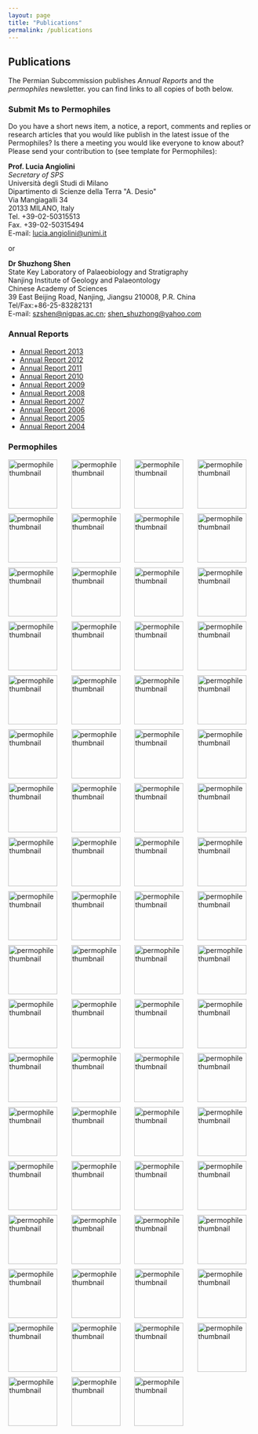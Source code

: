 ```yaml
---
layout: page
title: "Publications"
permalink: /publications
---
```

## Publications

The Permian Subcommission publishes _Annual Reports_ and the _permophiles_ newsletter. you can find links to all copies of both below.


### Submit Ms to Permophiles
 
Do you have a short news item, a notice, a report, comments and replies or research articles that you would like publish in the latest issue of the Permophiles? Is there a meeting you would like everyone to know about? Please send your contribution to (see template for Permophiles):
 
**Prof. Lucia Angiolini**  
_Secretary of SPS_  
Università degli Studi di Milano  
Dipartimento di Scienze della Terra "A. Desio"  
Via Mangiagalli 34  
20133 MILANO, Italy  
Tel. +39-02-50315513  
Fax. +39-02-50315494  
E-mail: <lucia.angiolini@unimi.it>  
 
or

**Dr Shuzhong Shen**  
State Key Laboratory of Palaeobiology and Stratigraphy  
Nanjing Institute of Geology and Palaeontology  
Chinese Academy of Sciences  
39 East Beijing Road, Nanjing, Jiangsu 210008, P.R. China  
Tel/Fax:+86-25-83282131  
E-mail: <szshen@nigpas.ac.cn>; <shen_shuzhong@yahoo.com>  


### Annual Reports

* [Annual Report 2013](http://stratigraphy.org/subcommission-permian/files/annualreports/20131201092647740.pdf)
* [Annual Report 2012](http://stratigraphy.org/subcommission-permian/files/annualreports/20131112144419364.pdf)
* [Annual Report 2011](http://stratigraphy.org/subcommission-permian/files/annualreports/20121113095409425.pdf)
* [Annual Report 2010](http://stratigraphy.org/subcommission-permian/files/annualreports/20121105133100536.pdf)
* [Annual Report 2009](http://stratigraphy.org/subcommission-permian/files/annualreports/20121023201022632.pdf)
* [Annual Report 2008](http://stratigraphy.org/subcommission-permian/files/annualreports/20121023200946015.pdf)
* [Annual Report 2007](http://stratigraphy.org/subcommission-permian/files/annualreports/20121023200913946.pdf)
* [Annual Report 2006](http://stratigraphy.org/subcommission-permian/files/annualreports/20121023200826515.pdf)
* [Annual Report 2005](http://stratigraphy.org/subcommission-permian/files/annualreports/20121023200129775.pdf)
* [Annual Report 2004](http://stratigraphy.org/subcommission-permian/files/annualreports/20121018164338491.pdf)

### Permophiles

<style>
    .permophile img {
        width: 100px;
    }
</style>
<div style="display: grid; grid-template-columns: repeat(4, 1fr); gap: 10px;">
<a class="permophile" href="http://stratigraphy.org/subcommission-permian/files/permophiles/20200204001438566.pdf"><img src="http://stratigraphy.org/subcommission-permian/files/permophiles/20200204001327846.jpg" alt="permophile thumbnail" /></a>
<a class="permophile" href="http://stratigraphy.org/subcommission-permian/files/permophiles/20190430111455900.pdf"><img src="http://stratigraphy.org/subcommission-permian/files/permophiles/20190430111359644.jpg" alt="permophile thumbnail" /></a>
<a class="permophile" href="http://stratigraphy.org/subcommission-permian/files/permophiles/20180828212711700.pdf"><img src="http://stratigraphy.org/subcommission-permian/files/permophiles/20180828212634511.jpg" alt="permophile thumbnail" /></a>
<a class="permophile" href="http://stratigraphy.org/subcommission-permian/files/permophiles/20180825094514307.pdf"><img src="http://stratigraphy.org/subcommission-permian/files/permophiles/20180825094441693.jpg" alt="permophile thumbnail" /></a>
<a class="permophile" href="http://stratigraphy.org/subcommission-permian/files/permophiles/20171223095945083.pdf"><img src="http://stratigraphy.org/subcommission-permian/files/permophiles/20171223095826529.jpg" alt="permophile thumbnail" /></a>
<a class="permophile" href="http://stratigraphy.org/subcommission-permian/files/permophiles/20170202105509234.pdf"><img src="http://stratigraphy.org/subcommission-permian/files/permophiles/20170128100527149.jpg" alt="permophile thumbnail" /></a>
<a class="permophile" href="http://stratigraphy.org/subcommission-permian/files/permophiles/20161015172743604.pdf"><img src="http://stratigraphy.org/subcommission-permian/files/permophiles/20161015172649128.jpg" alt="permophile thumbnail" /></a>
<a class="permophile" href="http://stratigraphy.org/subcommission-permian/files/permophiles/20160114102633251.pdf"><img src="http://stratigraphy.org/subcommission-permian/files/permophiles/20160114102602452.jpg" alt="permophile thumbnail" /></a>
<a class="permophile" href="http://stratigraphy.org/subcommission-permian/files/permophiles/20150630111341036.pdf"><img src="http://stratigraphy.org/subcommission-permian/files/permophiles/20150630111250080.jpg" alt="permophile thumbnail" /></a>
<a class="permophile" href="http://stratigraphy.org/subcommission-permian/files/permophiles/20150525214216969.pdf"><img src="http://stratigraphy.org/subcommission-permian/files/permophiles/20150525214053544.jpg" alt="permophile thumbnail" /></a>
<a class="permophile" href="http://stratigraphy.org/subcommission-permian/files/permophiles/20141230221527498.pdf"><img src="http://stratigraphy.org/subcommission-permian/files/permophiles/20141230221010390.jpg" alt="permophile thumbnail" /></a>
<a class="permophile" href="http://stratigraphy.org/subcommission-permian/files/permophiles/20140609145713191.pdf"><img src="http://stratigraphy.org/subcommission-permian/files/permophiles/20140608213439618.jpg" alt="permophile thumbnail" /></a>
<a class="permophile" href="http://stratigraphy.org/subcommission-permian/files/permophiles/20131201091440287.pdf"><img src="http://stratigraphy.org/subcommission-permian/files/permophiles/20131201091908535.jpg" alt="permophile thumbnail" /></a>
<a class="permophile" href="http://stratigraphy.org/subcommission-permian/files/permophiles/20130308201759372.pdf"><img src="http://stratigraphy.org/subcommission-permian/files/permophiles/20130308201525346.jpg" alt="permophile thumbnail" /></a>
<a class="permophile" href="http://stratigraphy.org/subcommission-permian/files/permophiles/20121130090035535.pdf"><img src="http://stratigraphy.org/subcommission-permian/files/permophiles/20121129160319402.jpg" alt="permophile thumbnail" /></a>
<a class="permophile" href="http://stratigraphy.org/subcommission-permian/files/permophiles/20121029114222790.pdf"><img src="http://stratigraphy.org/subcommission-permian/files/permophiles/20121029114155347.jpg" alt="permophile thumbnail" /></a>
<a class="permophile" href="http://stratigraphy.org/subcommission-permian/files/permophiles/20121029114112782.pdf"><img src="http://stratigraphy.org/subcommission-permian/files/permophiles/20121029114124112.jpg" alt="permophile thumbnail" /></a>
<a class="permophile" href="http://stratigraphy.org/subcommission-permian/files/permophiles/20121029114011447.pdf"><img src="http://stratigraphy.org/subcommission-permian/files/permophiles/20121029113913160.jpg" alt="permophile thumbnail" /></a>
<a class="permophile" href="http://stratigraphy.org/subcommission-permian/files/permophiles/20121027153614763.pdf"><img src="http://stratigraphy.org/subcommission-permian/files/permophiles/20121027153558617.jpg" alt="permophile thumbnail" /></a>
<a class="permophile" href="http://stratigraphy.org/subcommission-permian/files/permophiles/20121027153517829.pdf"><img src="http://stratigraphy.org/subcommission-permian/files/permophiles/20121027153443869.jpg" alt="permophile thumbnail" /></a>
<a class="permophile" href="http://stratigraphy.org/subcommission-permian/files/permophiles/201210271533491000.pdf"><img src="http://stratigraphy.org/subcommission-permian/files/permophiles/20121027153333377.jpg" alt="permophile thumbnail" /></a>
<a class="permophile" href="http://stratigraphy.org/subcommission-permian/files/permophiles/20121027153250868.pdf"><img src="http://stratigraphy.org/subcommission-permian/files/permophiles/20121027153301062.jpg" alt="permophile thumbnail" /></a>
<a class="permophile" href="http://stratigraphy.org/subcommission-permian/files/permophiles/20121027153215023.pdf"><img src="http://stratigraphy.org/subcommission-permian/files/permophiles/20121027153200095.jpg" alt="permophile thumbnail" /></a>
<a class="permophile" href="http://stratigraphy.org/subcommission-permian/files/permophiles/20121027153129490.pdf"><img src="http://stratigraphy.org/subcommission-permian/files/permophiles/20121027153110262.jpg" alt="permophile thumbnail" /></a>
<a class="permophile" href="http://stratigraphy.org/subcommission-permian/files/permophiles/20121027153039028.pdf"><img src="http://stratigraphy.org/subcommission-permian/files/permophiles/20121027153020554.jpg" alt="permophile thumbnail" /></a>
<a class="permophile" href="http://stratigraphy.org/subcommission-permian/files/permophiles/20121027152949199.pdf"><img src="http://stratigraphy.org/subcommission-permian/files/permophiles/20121027152932251.jpg" alt="permophile thumbnail" /></a>
<a class="permophile" href="http://stratigraphy.org/subcommission-permian/files/permophiles/20121027152849807.pdf"><img src="http://stratigraphy.org/subcommission-permian/files/permophiles/20121027152902345.jpg" alt="permophile thumbnail" /></a>
<a class="permophile" href="http://stratigraphy.org/subcommission-permian/files/permophiles/20121027152815848.pdf"><img src="http://stratigraphy.org/subcommission-permian/files/permophiles/20121027152800233.jpg" alt="permophile thumbnail" /></a>
<a class="permophile" href="http://stratigraphy.org/subcommission-permian/files/permophiles/20121027152729378.pdf"><img src="http://stratigraphy.org/subcommission-permian/files/permophiles/20121027152712242.jpg" alt="permophile thumbnail" /></a>
<a class="permophile" href="http://stratigraphy.org/subcommission-permian/files/permophiles/20121027152642493.pdf"><img src="http://stratigraphy.org/subcommission-permian/files/permophiles/20121027152627386.jpg" alt="permophile thumbnail" /></a>
<a class="permophile" href="http://stratigraphy.org/subcommission-permian/files/permophiles/20121027152556271.pdf"><img src="http://stratigraphy.org/subcommission-permian/files/permophiles/20121027152542776.jpg" alt="permophile thumbnail" /></a>
<a class="permophile" href="http://stratigraphy.org/subcommission-permian/files/permophiles/20121027152457996.pdf"><img src="http://stratigraphy.org/subcommission-permian/files/permophiles/20121027152431384.jpg" alt="permophile thumbnail" /></a>
<a class="permophile" href="http://stratigraphy.org/subcommission-permian/files/permophiles/20121027152351479.pdf"><img src="http://stratigraphy.org/subcommission-permian/files/permophiles/20121027152336299.jpg" alt="permophile thumbnail" /></a>
<a class="permophile" href="http://stratigraphy.org/subcommission-permian/files/permophiles/20121027152305128.pdf"><img src="http://stratigraphy.org/subcommission-permian/files/permophiles/20121027152250075.jpg" alt="permophile thumbnail" /></a>
<a class="permophile" href="http://stratigraphy.org/subcommission-permian/files/permophiles/20121027152218077.pdf"><img src="http://stratigraphy.org/subcommission-permian/files/permophiles/20121027152204291.jpg" alt="permophile thumbnail" /></a>
<a class="permophile" href="http://stratigraphy.org/subcommission-permian/files/permophiles/20121027152122093.pdf"><img src="http://stratigraphy.org/subcommission-permian/files/permophiles/20121027152134423.jpg" alt="permophile thumbnail" /></a>
<a class="permophile" href="http://stratigraphy.org/subcommission-permian/files/permophiles/20121027152026991.pdf"><img src="http://stratigraphy.org/subcommission-permian/files/permophiles/20121027152005936.jpg" alt="permophile thumbnail" /></a>
<a class="permophile" href="http://stratigraphy.org/subcommission-permian/files/permophiles/20121027151923383.pdf"><img src="http://stratigraphy.org/subcommission-permian/files/permophiles/20121027151935085.jpg" alt="permophile thumbnail" /></a>
<a class="permophile" href="http://stratigraphy.org/subcommission-permian/files/permophiles/20121027151852022.pdf"><img src="http://stratigraphy.org/subcommission-permian/files/permophiles/20121027151838171.jpg" alt="permophile thumbnail" /></a>
<a class="permophile" href="http://stratigraphy.org/subcommission-permian/files/permophiles/20121027151807120.pdf"><img src="http://stratigraphy.org/subcommission-permian/files/permophiles/20121027151753888.jpg" alt="permophile thumbnail" /></a>
<a class="permophile" href="http://stratigraphy.org/subcommission-permian/files/permophiles/20121027151718211.pdf"><img src="http://stratigraphy.org/subcommission-permian/files/permophiles/20121027151654455.jpg" alt="permophile thumbnail" /></a>
<a class="permophile" href="http://stratigraphy.org/subcommission-permian/files/permophiles/20121027151612384.pdf"><img src="http://stratigraphy.org/subcommission-permian/files/permophiles/20121027151624213.jpg" alt="permophile thumbnail" /></a>
<a class="permophile" href="http://stratigraphy.org/subcommission-permian/files/permophiles/20121027151532118.pdf"><img src="http://stratigraphy.org/subcommission-permian/files/permophiles/20121027151512757.jpg" alt="permophile thumbnail" /></a>
<a class="permophile" href="http://stratigraphy.org/subcommission-permian/files/permophiles/20121027151416789.pdf"><img src="http://stratigraphy.org/subcommission-permian/files/permophiles/20121027151336755.jpg" alt="permophile thumbnail" /></a>
<a class="permophile" href="http://stratigraphy.org/subcommission-permian/files/permophiles/20121027151027995.pdf"><img src="http://stratigraphy.org/subcommission-permian/files/permophiles/20121027151038993.jpg" alt="permophile thumbnail" /></a>
<a class="permophile" href="http://stratigraphy.org/subcommission-permian/files/permophiles/20121027150949112.pdf"><img src="http://stratigraphy.org/subcommission-permian/files/permophiles/20121027150931585.jpg" alt="permophile thumbnail" /></a>
<a class="permophile" href="http://stratigraphy.org/subcommission-permian/files/permophiles/20121027150701842.pdf"><img src="http://stratigraphy.org/subcommission-permian/files/permophiles/20121027150730248.jpg" alt="permophile thumbnail" /></a>
<a class="permophile" href="http://stratigraphy.org/subcommission-permian/files/permophiles/20121027150335809.pdf"><img src="http://stratigraphy.org/subcommission-permian/files/permophiles/20121027150313485.jpg" alt="permophile thumbnail" /></a>
<a class="permophile" href="http://stratigraphy.org/subcommission-permian/files/permophiles/20121027150229219.pdf"><img src="http://stratigraphy.org/subcommission-permian/files/permophiles/20121027150242249.jpg" alt="permophile thumbnail" /></a>
<a class="permophile" href="http://stratigraphy.org/subcommission-permian/files/permophiles/20121027150128999.pdf"><img src="http://stratigraphy.org/subcommission-permian/files/permophiles/20121027150111308.jpg" alt="permophile thumbnail" /></a>
<a class="permophile" href="http://stratigraphy.org/subcommission-permian/files/permophiles/20121027150014498.pdf"><img src="http://stratigraphy.org/subcommission-permian/files/permophiles/20121027150032473.jpg" alt="permophile thumbnail" /></a>
<a class="permophile" href="http://stratigraphy.org/subcommission-permian/files/permophiles/20121027145936984.pdf"><img src="http://stratigraphy.org/subcommission-permian/files/permophiles/20121027145910063.jpg" alt="permophile thumbnail" /></a>
<a class="permophile" href="http://stratigraphy.org/subcommission-permian/files/permophiles/20121027145810672.pdf"><img src="http://stratigraphy.org/subcommission-permian/files/permophiles/20121027145753277.jpg" alt="permophile thumbnail" /></a>
<a class="permophile" href="http://stratigraphy.org/subcommission-permian/files/permophiles/20121027144345458.pdf"><img src="http://stratigraphy.org/subcommission-permian/files/permophiles/20121027144327435.jpg" alt="permophile thumbnail" /></a>
<a class="permophile" href="http://stratigraphy.org/subcommission-permian/files/permophiles/20121023211925466.pdf"><img src="http://stratigraphy.org/subcommission-permian/files/permophiles/20121023211901516.jpg" alt="permophile thumbnail" /></a>
<a class="permophile" href="http://stratigraphy.org/subcommission-permian/files/permophiles/20121027144140166.pdf"><img src="http://stratigraphy.org/subcommission-permian/files/permophiles/20121027144104678.jpg" alt="permophile thumbnail" /></a>
<a class="permophile" href="http://stratigraphy.org/subcommission-permian/files/permophiles/20121023211336798.pdf"><img src="http://stratigraphy.org/subcommission-permian/files/permophiles/20121023211315767.jpg" alt="permophile thumbnail" /></a>
<a class="permophile" href="http://stratigraphy.org/subcommission-permian/files/permophiles/20121023211216862.pdf"><img src="http://stratigraphy.org/subcommission-permian/files/permophiles/20121023211152004.jpg" alt="permophile thumbnail" /></a>
<a class="permophile" href="http://stratigraphy.org/subcommission-permian/files/permophiles/20121023210917201.pdf"><img src="http://stratigraphy.org/subcommission-permian/files/permophiles/20121023210850948.jpg" alt="permophile thumbnail" /></a>
<a class="permophile" href="http://stratigraphy.org/subcommission-permian/files/permophiles/20121023203319587.pdf"><img src="http://stratigraphy.org/subcommission-permian/files/permophiles/20121023203251769.jpg" alt="permophile thumbnail" /></a>
<a class="permophile" href="http://stratigraphy.org/subcommission-permian/files/permophiles/20121023203137677.pdf"><img src="http://stratigraphy.org/subcommission-permian/files/permophiles/20121023203117278.jpg" alt="permophile thumbnail" /></a>
<a class="permophile" href="http://stratigraphy.org/subcommission-permian/files/permophiles/20121023202946966.pdf"><img src="http://stratigraphy.org/subcommission-permian/files/permophiles/20121023202921411.jpg" alt="permophile thumbnail" /></a>
<a class="permophile" href="http://stratigraphy.org/subcommission-permian/files/permophiles/20121023202755895.pdf"><img src="http://stratigraphy.org/subcommission-permian/files/permophiles/20121023202723424.jpg" alt="permophile thumbnail" /></a>
<a class="permophile" href="http://stratigraphy.org/subcommission-permian/files/permophiles/20121023202403660.pdf"><img src="http://stratigraphy.org/subcommission-permian/files/permophiles/20121023202347255.jpg" alt="permophile thumbnail" /></a>
<a class="permophile" href="http://stratigraphy.org/subcommission-permian/files/permophiles/20121023195553962.pdf"><img src="http://stratigraphy.org/subcommission-permian/files/permophiles/20121023195520425.jpg" alt="permophile thumbnail" /></a>
<a class="permophile" href="http://stratigraphy.org/subcommission-permian/files/permophiles/20121018211102285.pdf"><img src="http://stratigraphy.org/subcommission-permian/files/permophiles/20121018211037107.jpg" alt="permophile thumbnail" /></a>
<a class="permophile" href="http://stratigraphy.org/subcommission-permian/files/permophiles/20121018210757515.pdf"><img src="http://stratigraphy.org/subcommission-permian/files/permophiles/20121018210819866.jpg" alt="permophile thumbnail" /></a>
<a class="permophile" href="http://stratigraphy.org/subcommission-permian/files/permophiles/20121018210309826.pdf"><img src="http://stratigraphy.org/subcommission-permian/files/permophiles/20121018210231055.jpg" alt="permophile thumbnail" /></a>
<a class="permophile" href="http://stratigraphy.org/subcommission-permian/files/permophiles/20121018205945864.pdf"><img src="http://stratigraphy.org/subcommission-permian/files/permophiles/20121018205905537.jpg" alt="permophile thumbnail" /></a>
<a class="permophile" href="http://stratigraphy.org/subcommission-permian/files/permophiles/20121018205431650.pdf"><img src="http://stratigraphy.org/subcommission-permian/files/permophiles/20121018212523299.jpg" alt="permophile thumbnail" /></a>
<a class="permophile" href="http://stratigraphy.org/subcommission-permian/files/permophiles/20121018204908024.pdf"><img src="http://stratigraphy.org/subcommission-permian/files/permophiles/20121018205136985.jpg" alt="permophile thumbnail" /></a>
</div>
